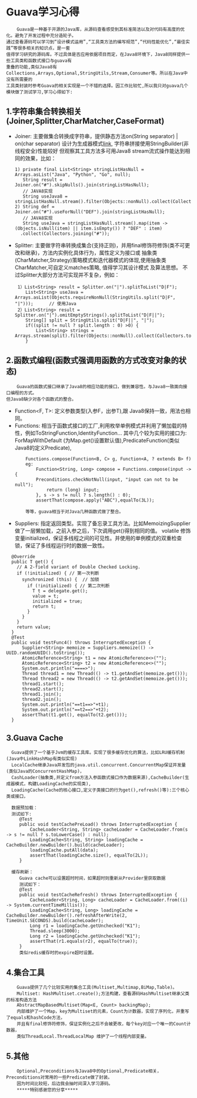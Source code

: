 # Guava学习心得
		Guava是一种基于开源的Java库，从源码查看感受到其标准简洁以及对代码有高度的优化。避免了开发过程中充分造轮子。
	通过查看源码可以学习到“设计模式运用”,“工具类方法的编写规范”,“代码性能优化”,“最佳实践”等很多相关的知识点，是一套
	值得学习研究的源码库。不过具体是否应用依据项目而定，在Java8环境下，Java8同样提供一些工具类和函数式接口与guava有
	重叠的功能,类似Java8有Collections,Arrays,Optional,StringUtils,Stream,Consumer等。所以在Java中没有所需要的
	工具类封装时参考Guava的相关实现是一个不错的选择。因工作比较忙,所以我只对guava几个模块做了测试学习,学习心得如下:

## 1.字符串集合转换相关(Joiner,Splitter,CharMatcher,CaseFormat)
  - Joiner: 主要做集合转换成字符串，提供静态方法on(String separator) | on(char separator) 
		  设计为生成器模式[link](https://projectlombok.org/api/lombok/experimental/Builder.html),
		  字符串拼接使用StringBuilder(非线程安全)性能较好
		  但观察其工具方法多可用Java8 stream流式操作能达到相同的效果，比如：
	```text
    1) private final List<String> stringListHasNull = Arrays.asList("Java", "Python", "Go", null);
       String result = Joiner.on("#").skipNulls().join(stringListHasNull);
       // JAVA8实现
       String useJava8 = stringListHasNull.stream().filter(Objects::nonNull).collect(Collectors.joining("#")); 
    2) String def = Joiner.on("#").useForNull("DEF").join(stringListHasNull);
       // JAVA8实现
       String useJava = stringListHasNull.stream().map(item -> (Objects.isNull(item) || item.isEmpty()) ? "DEF" : item)
      .collect(Collectors.joining("#"));
    ```
  - Splitter: 主要做字符串转换成集合(支持正则)，并用final修饰符修饰(类不可更改和继承)，方法内实例化具体行为，属性定义为接口或
              抽象类(CharMatcher,Strategy)策略模式和迭代器模式的体现,使用抽象类CharMatcher,可自定义matches策略, 值得学习其设计模式
              及算法思想。
              不过Splitter大部分方法可实现并不复杂，例如：
    ```text
     1）List<String> result = Splitter.on("|").splitToList("D|F");
        List<String> useJava = Arrays.asList(Objects.requireNonNull(StringUtils.split("D|F", "|")));      // 使用Java
     2）List<String> result = Splitter.on("|").omitEmptyStrings().splitToList("D|F||");
        String[] split = StringUtils.split("D|F||", "|");
        if((split != null ? split.length : 0) >0) {
            List<String> strings = Arrays.stream(split).filter(Objects::nonNull).collect(Collectors.toList());
        }
    ```
##	2.函数式编程(函数式强调用函数的方式改变对象的状态)
	    Guava的函数式接口继承了Java8的相应功能的接口，做到兼容性。与Java8一致面向接口编程的方式。
	但Java8缺少对各个函数式的整合。
  - Function<F, T>: 定义参数类型(入参F，出参T),跟 Java8保持一致，用法也相同。
  - Functions: 相当于函数式接口的工厂,利用枚举单例模式并利用了懒加载的特性，例如ToStringFunction,IdentityFunction...
			其中几个较为实用的接口为: ForMapWithDefault (为Map.get()设置默认值),PredicateFunction(类似Java8的定义Predicate),
	```text		
        Functions.compose(Function<B, C> g, Function<A, ? extends B> f)
        eg: 
            Function<String, Long> compose = Functions.compose(input -> {
            Preconditions.checkNotNull(input, "input can not to be null");
                return (long) input;
            }, s -> s != null ? s.length() : 0);
            assertThat(compose.apply("ABC"),equalTo(3L));
	     		
	    等等，guava相当于对Java几种函数式做了整合。
	``` 
  -	Suppliers: 指定返回类型。实现了备忘录工具方法。比如MemoizingSupplier做了一层懒加载，之前入参之后，下次调用get()得到相同的值。
	    	volatile 修饰 变量initialized，保证多线程之间的可见性。并使用的单例模式的双重检查锁，保证了多线程运行时的数据一致性。
  ```text
    @Override
    public T get() {
      // A 2-field variant of Double Checked Locking.
      if (!initialized) { // 第一次判断
        synchronized (this) {  // 加锁
          if (!initialized) { // 第二次判断
            T t = delegate.get();
            value = t;
            initialized = true;
            return t;
          }
        }
      }
      return value;
    }
    @Test
    public void testFunc4() throws InterruptedException {
        Supplier<String> memoize = Suppliers.memoize(() -> UUID.randomUUID().toString());
        AtomicReference<String> t1 = new AtomicReference<>("");
        AtomicReference<String> t2 = new AtomicReference<>("");
        System.out.println("====>");
        Thread thread1 = new Thread(() -> t1.getAndSet(memoize.get()));
        Thread thread2 = new Thread(() -> t2.getAndSet(memoize.get()));
        thread1.start();
        thread2.start();
        thread1.join();
        thread2.join();
        System.out.println("==t1==>"+t1);
        System.out.println("==t2==>"+t2);
        assertThat(t1.get(), equalTo(t2.get()));
    }
  ```
       
       
##  3.Guava Cache
      Guava提供了一个基于Jvm的缓存工具库。实现了很多缓存优化的算法，比如LRU缓存机制(Java中LinkHashMap有类似实现)
      LocalCache继承Java并发包的java.util.concurrent.ConcurrentMap保证并发量(类似Java的ConcurrentHashMap)，
      CashLoader(抽象类,并定义from方法入参函数式接口作为数据来源),CacheBuilder(生成器模式，构建LoadingCache的实现类),
      LoadingCache(Cache的核心接口,定义子类接口的行为get(),refresh()等):三个核心类或接口，
   ```text
     数据预加载：
     测试如下:
        @Test
        public void testCachePreLoad() throws InterruptedException {
            CacheLoader<String, String> cacheLoader = CacheLoader.from(s -> s != null ? s.toLowerCase() : null);
            LoadingCache<String, String> loadingCache = CacheBuilder.newBuilder().build(cacheLoader);
            loadingCache.putAll(data);
            assertThat(loadingCache.size(), equalTo(2L));
        }
  
     缓存刷新：
        Guava cache可以设置超时时间，如果超时则重新从Provider里获取数据
        测试如下： 
        @Test
        public void testCacheRefresh() throws InterruptedException {
            CacheLoader<String, Long> cacheLoader = CacheLoader.from((i) -> System.currentTimeMillis());
            LoadingCache<String, Long> loadingCache = CacheBuilder.newBuilder().refreshAfterWrite(2, TimeUnit.SECONDS).build(cacheLoader);
            Long r1 = loadingCache.getUnchecked("K1");
            Thread.sleep(3000);
            Long r2 = loadingCache.getUnchecked("K1");
            assertThat(r1.equals(r2), equalTo(true));
        }
        类似redis缓存时的expire超时设置。
   ```
##  4.集合工具
        Guava提供了几个比较实用的集合工具(Multiset,Multimap,BiMap,Table)。
        Multiset: HashMultiset.create();方法构建，查看源码HashMultiset继承父类的标准构造方法
        AbstractMapBasedMultiset(Map<E, Count> backingMap);
        内部维护了一个Map，key为Multiset的元素，Count为计数器，实现了序列化，并重写了equals和hashCode方法，
        并且有final修饰符修饰，保证实例化之后不会被更改，每个key对应一个唯一的Count计数器，
        类似ThreadLocal.ThreadLocalMap 维护了一个线程内部变量。
##  5.其他
        Optional,Preconditions与Java8中的Optional,Predicate相关，Preconditions对常用的一些Predicate做了封装。
        因为时间比较短，后边我会抽时间深入学习源码。
        *****特别感谢您的分享*****
        

